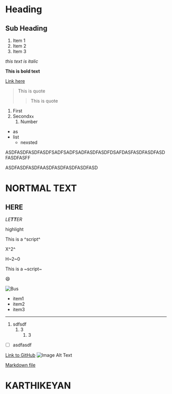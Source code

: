    # Heading


## Sub Heading
1. Item 1
2. Item 2
3. Item 3

*this text is italic*

**This is bold text**

[Link here](http://www.google.com)

> This is quote
>
> > This is quote
>

1. First
2. Secondx`x`
   1. Number

* as
* list
    * nexsted

ASDFASDFASDFASDFSADFSADFSADFASDFASDFDSAFDASFASDFASDFASDFASDFASFF




ASDFASDFASDFAASDFASDFASDFASDFASD

# NORTMAL TEXT  
## HERE

*LE**TT**ER*

<mak>highlight</mark>

This is a ^script^

X^2^

H~2~0

This is a ~script~

:smile:

![Bus](/Users/karthikeyanm/Desktop/bus.jpeg)

+ item1
+ item2
+ item3

**************  

1. sdfsdf
   1. 3
      1. 3  


- [ ] asdfasdf


[Link to GitHub](https://github.com)
![Image Alt Text](image-url.png)


[Markdown file](https://github.com/karthikmkrishnan1967/MarkdownFiles/blob/main/Firstfile.md)

# KARTHIKEYAN

